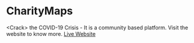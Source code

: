 # CharityMaps
&lt;Crack> the COVID-19 Crisis - It is a community based platform. Visit the website to know more.
[Live Website](http://maps-charity-at.eu-gb.cf.appdomain.cloud/)
